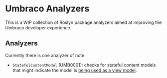 # Umbraco Analyzers

This is a WIP collection of Roslyn package analyzers aimed at improving the Umbraco developer experience.

## Analyzers

Currently there is one analyzer of note:

- `StatefulContentModel` (UMB0001): checks for stateful content models that might indicate the model is [being used as a view model](https://harrygordon.co.uk/blog/content-model-best-practices/).
